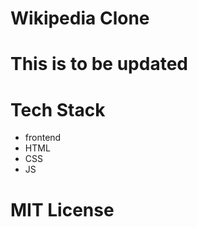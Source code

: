 # **Wikipedia Clone**

# This is to be updated

# Tech Stack
- frontend
- HTML
- CSS
- JS


# MIT  License
